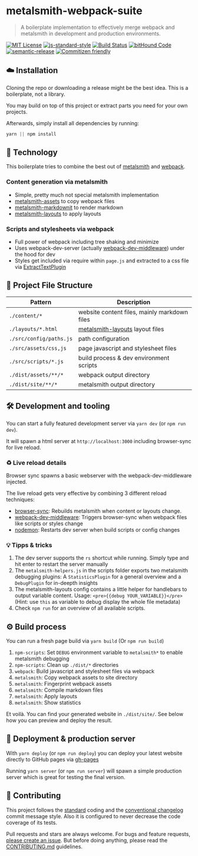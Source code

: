 # metalsmith-webpack-suite

> A boilerplate implementation to effectively merge webpack and metalsmith in
> development and production environments.

[![MIT License](https://img.shields.io/badge/license-MIT-blue.svg)](https://axe312.mit-license.org)
[![js-standard-style](https://img.shields.io/badge/code%20style-standard-brightgreen.svg?style=flat)](https://github.com/feross/standard)
[![Build Status](https://img.shields.io/circleci/project/axe312ger/metalsmith-webpack-suite.svg?maxAge=2592000)](https://circleci.com/gh/axe312ger/metalsmith-webpack-suite)
[![bitHound Code](https://www.bithound.io/github/axe312ger/metalsmith-webpack-suite/badges/code.svg)](https://www.bithound.io/github/axe312ger/metalsmith-webpack-suite)
[![semantic-release](https://img.shields.io/badge/%F0%9F%93%A6%F0%9F%9A%80-semantic--release-e10079.svg)](https://github.com/semantic-release/semantic-release)
[![Commitizen friendly](https://img.shields.io/badge/commitizen-friendly-brightgreen.svg)](http://commitizen.github.io/cz-cli/)

## :cloud: Installation

Cloning the repo or downloading a release might be the best idea. This is a boilerplate, not a library.

You may build on top of this project or extract parts you need for your own projects.

Afterwards, simply install all dependencies by running:

```js
yarn || npm install
```

## :rocket: Technology

This boilerplate tries to combine the best out of [metalsmith](http://www.metalsmith.io/) and [webpack](webpack.js.org).

### Content generation via metalsmith

* Simple, pretty much not special metalsmith implementation
* [metalsmith-assets](https://github.com/treygriffith/metalsmith-assets) to copy webpack files
* [metalsmith-markdownit](https://github.com/segmentio/metalsmith-markdown) to render markdown
* [metalsmith-layouts](https://github.com/superwolff/metalsmith-layouts) to apply layouts


### Scripts and stylesheets via webpack

* Full power of webpack including tree shaking and minimize
* Uses webpack-dev-server (actually [webpack-dev-middleware](https://github.com/webpack/webpack-dev-middleware)) under the hood for dev
* Styles get included via require within `page.js` and extracted to a css file via [ExtractTextPlugin](https://github.com/webpack-contrib/extract-text-webpack-plugin)

## :bookmark_tabs: Project File Structure
|Pattern|Description|
|-|-|
|`./content/*` | website content files, mainly markdown files|
|`./layouts/*.html` | [metalsmith-layouts](https://github.com/superwolff/metalsmith-layouts) layout files|
|`./src/config/paths.js` | path configuration
|`./src/assets/css,js` | page javascript and stylesheet files|
|`./src/scripts/*.js`  | build process & dev environment scripts|
|`./dist/assets/**/*` | webpack output directory|
|`./dist/site/**/*` | metalsmith output directory|

## :hammer_and_wrench: Development and tooling

You can start a fully featured development server via `yarn dev` (or `npm run dev`).

It will spawn a html server at `http://localhost:3000` including browser-sync for live reload.

### :recycle: Live reload details

Browser sync spawns a basic webserver with the webpack-dev-middleware injected.

The live reload gets very effective by combining 3 different reload techniques:

* [browser-sync](https://browsersync.io/): Rebuilds metalsmith when content or layouts change.
* [webpack-dev-middleware](https://github.com/webpack/webpack-dev-middleware): Triggers browser-sync when webpack files like scripts or styles change
* [nodemon](https://github.com/remy/nodemon): Restarts dev server when build scripts or config changes

### :bulb: Tipps & tricks

1. The dev server supports the `rs` shortcut while running. Simply type and hit enter to restart the server manually
2. The `metalsmith-helpers.js` in the scripts folder exports two metalsmith debugging plugins: A `StatisticsPlugin` for a general overview and a `DebugPlugin` for in-deepth insights
3. The metalsmith-layouts config contains a little helper for handlebars to output variable content. Usage: `<pre>{{debug YOUR_VARIABLE}}</pre>` (Hint: use `this` as variable to debug display the whole file metadata)
4. Check `npm run` for an overview of all available scripts.

## :gear: Build process

You can run a fresh page build via `yarn build` (Or `npm run build`)

1. `npm-scripts`: Set `DEBUG` environment variable to `metalsmith*` to enable metalsmith debugging
2. `npm-scripts`: Clean up `./dist/*` directories
3. `webpack`: Build javascript and stylesheet files via webpack
4. `metalsmith`: Copy webpack assets to site directory
5. `metalsmith`: Fingerprint webpack assets
6. `metalsmith`: Compile markdown files
7. `metalsmith`: Apply layouts
8. `metalsmith`: Show statistics

Et voilà. You can find your generated website in `./dist/site/`. See below how you can preview and deploy the result.

## :ship: Deployment & production server

With `yarn deploy` (or `npm run deploy`) you can deploy your latest website directly to GitHub pages via [gh-pages](https://www.npmjs.com/package/gh-pages)

Running `yarn server` (or `npm run server`) will spawn a simple production server which is great for testing the final version.

## :sparkling_heart: Contributing

This project follows the [standard](https://github.com/feross/standard) coding and the [conventional changelog](https://github.com/conventional-changelog/conventional-changelog-angular/blob/master/convention.md) commit message style. Also it is configured to never decrease the code coverage of its tests.


Pull requests and stars are always welcome. For bugs and feature requests, [please create an issue](https://github.com/axe312ger/metalsmith-webpack-suite/issues/new).
But before doing anything, please read the [CONTRIBUTING.md](./CONTRIBUTING.md) guidelines.
